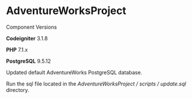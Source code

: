 # AdventureWorksProject

Component Versions

<b>Codeigniter</b> 3.1.8

<b>PHP</b> 7.1.x

<b>PostgreSQL</b> 9.5.12

<p>Updated default AdventureWorks PostgreSQL database.</p>
<p>Run the sql file located in the <i>AdventureWorksProject / scripts / update.sql</i> directory.</p>